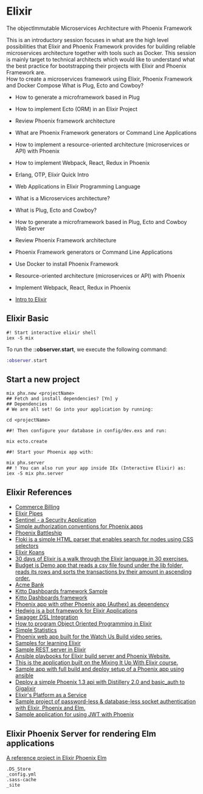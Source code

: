 # Elixir

The objectImmutable Microservices Architecture with Phoenix Framework 

This is an introductory session focuses in what are the high level possibilities that Elixir and Phoenix Framework provides for building reliable microservices architecture together with tools such as Docker. 
This session is mainly target to technical architects which would like to understand what the best practice for bootstrapping their projects with Elixir and Phoenix Framework are.  
How to create a microservices framework using Elixir, Phoenix Framework and Docker Compose 
What is Plug, Ecto and Cowboy? 

* How to generate a microframework based in Plug
* How to implement Ecto (ORM) in an Elixir Project
* Review Phoenix framework architecture
* What are Phoenix Framework generators or Command Line Applications  
* How to implement a resource-oriented architecture (microservices or API) with Phoenix
* How to implement Webpack, React, Redux in Phoenix

* Erlang, OTP, Elixir Quick Intro
* Web Applications in Elixir Programming Language
* What is a Microservices architecture?  
* What is Plug, Ecto and Cowboy?
* How to generate a microframework based in Plug, Ecto and Cowboy Web Server
* Review Phoenix Framework architecture
* Phoenix Framework generators or Command Line Applications
* Use Docker to install Phoenix Framework
* Resource-oriented architecture (microservices or API) with Phoenix
* Implement Webpack, React, Redux in Phoenix

* [Intro to Elixir](01.1.md)

## Elixir Basic

```shell
#! Start interactive elixir shell
iex -S mix
```

To run the :**:observer.start**, we execute the following command:

```elixir
:observer.start
```

## Start a new project

```shell
mix phx.new <projectName>
## Fetch and install dependencies? [Yn] y
## Dependencies
# We are all set! Go into your application by running:

cd <projectName>

##! Then configure your database in config/dev.exs and run:

mix ecto.create

##! Start your Phoenix app with:

mix phx.server
## ! You can also run your app inside IEx (Interactive Elixir) as:
iex -S mix phx.server
```

## Elixir References

* [Commerce Billing](https://github.com/joshnuss/commerce_billing)
* [Elixir Pipes](https://github.com/batate/elixir-pipes)
* [Sentinel - a Security Application](https://github.com/britton-jb/sentinel)
* [Simple authorization conventions for Phoenix apps](https://github.com/schrockwell/bodyguard)
* [Phoenix Battleship](https://github.com/bigardone/phoenix-battleship)
* [Floki is a simple HTML parser that enables search for nodes using CSS selectors](https://github.com/philss/floki)
* [Elixir Koans](https://github.com/dojo-toulouse/elixir-koans)
* [30 days of Elixir is a walk through the Elixir language in 30 exercises.](https://github.com/seven1m/30-days-of-elixir)
* [Budget is Demo app that reads a csv file found under the lib folder, reads its rows and sorts the transactions by their amount in ascending order.](https://github.com/codeschool/budget-elixir)
* [Acme Bank](https://github.com/wojtekmach/acme_bank)
* [Kitto Dashboards framework Sample](http://kitto.io/dashboards/sample)
* [Kitto Dashboards framework](https://github.com/kittoframework/kitto)
* [Phoenix app with other Phoenix app (Authex) as dependency](https://github.com/dgamidov/lion)
* [Hedwig is a bot framework for Elixir Applications](https://github.com/hedwig-im)
* [Swagger DSL Integration](https://github.com/xerions/phoenix_swagger)
* [How to program Object Oriented Programming in Elixir](https://github.com/wojtekmach/oop)
* [Simple Statistics](https://github.com/yosriady/simple_statistics)
* [Phoenix web app built for the Watch Us Build video series.](https://github.com/codeschool/phoenix-fire-starter)
* [Samples for learning Elixir](https://github.com/gasparch/learn-elixir)
* [Sample REST server in Elixir](https://github.com/plutov/elixirrest)
* [Ansible playbooks for Elixir build server and Phoenix Website.](https://github.com/LunarLogic/ansible-elixir-playbooks)
* [This is the application built on the Mixing It Up With Elixir course.](https://github.com/codeschool/mixing-it-up-with-elixir-budget)
* [Sample app with full build and deploy setup of a Phoenix app using ansible](https://github.com/danschultzer/ansible-phoenix-build)
* [Deploy a simple Phoenix 1.3 api with Distillery 2.0 and basic_auth to Gigalixir](https://medium.com/@kimchibot64/deploy-a-phoenix-1-3-api-with-distillery-2-0-and-gigalixir-a58e04e51437)
* [Elixir's Platform as a Service](https://gigalixir.com/)
* [Sample project of password-less & database-less socket authentication with Elixir, Phoenix and Elm.](https://github.com/bigardone/passwordless-auth)
* [Sample application for using JWT with Phoenix](https://github.com/techgaun/jwt-phoenix-sample)

## Elixir Phoenix Server for rendering Elm applications

[A reference project in Elixir Phoenix Elm](https://github.com/bigardone/phoenix-and-elm )

```gitignore
.DS_Store
_config.yml
.sass-cache
_site
```